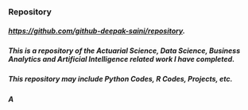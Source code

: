 ### Repository
##### https://github.com/github-deepak-saini/repository. 
##### This is a repository of the Actuarial Science, Data Science, Business Analytics and Artificial Intelligence related work I have completed. 
##### This repository may include Python Codes, R Codes, Projects, etc. 
##### A 
